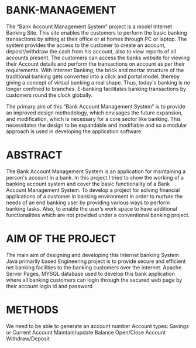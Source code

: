 # BANK-MANAGEMENT
The “Bank Account Management System” project is a model Internet Banking Site. This site enables the customers to perform the basic banking transactions by sitting at their office or at homes through PC or laptop. The system provides the access to the customer to create an account, deposit/withdraw the cash from his account, also to view reports of all accounts present. The customers can access the banks website for viewing their Account details and perform the transactions on account as per their requirements. With Internet Banking, the brick and mortar structure of the traditional banking gets converted into a click and portal model, thereby giving a concept of virtual banking a real shape. Thus, today's banking is no longer confined to branches. E-banking facilitates banking transactions by customers round the clock globally.

The primary aim of this “Bank Account Management System” is to provide an improved design methodology, which envisages the future expansion, and modification, which is necessary for a core sector like banking. This necessitates the design to be expandable and modifiable and so a modular approach is used in developing the application software.

# ABSTRACT
The Bank Account Management System is an application for maintaining a person's account in a bank. In this project I tried to show the working of a banking account system and cover the basic functionality of a Bank Account Management System. To develop a project for solving financial applications of a customer in banking environment in order to nurture the needs of an end banking user by providing various ways to perform banking tasks. Also, to enable the user’s work space to have additional functionalities which are not provided under a conventional banking project.

# AIM OF THE PROJECT
The main aim of designing and developing this Internet banking System Java primarily based Engineering project is to provide secure and efficient net banking facilities to the banking customers over the internet. Apache Server Pages, MYSQL database used to develop this bank application where all banking customers can login through the secured web page by their account login id and password

# METHODS
We need to be able to generate an account number Account types: Savings or Current Account Maintain/update Balance Open/Close Account Withdraw/Deposit
